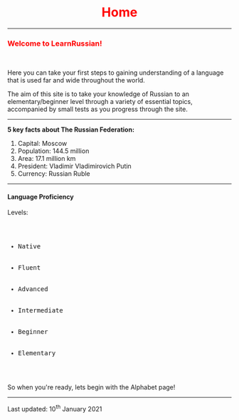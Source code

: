  <div class="container">

<h1 style="text-align:center; color:red;">Home</h1>
<hr>
<h3 style="color:red;">Welcome to LearnRussian!</h3>
<br>
<section>
<p> Here you can take your first steps to gaining understanding of a language that is used far and wide throughout the world. </p>
<section>	
	</section>
	<section>
<p> The aim of this site is to take your knowledge of Russian to an elementary/beginner level through a variety of essential topics, accompanied by small tests as you progress through the site. </p>
	</section>
  <hr>
  <p><b>5 key facts about The Russian Federation:</b></p>
  <ol> 
	<li> Capital: Moscow </li>
	<li> Population: 144.5 million </li>
	<li> Area: 17.1 million km </li>
	<li> President: Vladimir Vladimirovich Putin </li>
	<li> Currency: Russian Ruble </li>
  </ol>
 </section>
<hr>
<div class="container">
<h4>Language Proficiency </h4>
<p>Levels:</p>
<pre>
<ul>
  <li>Native</li>
  <li>Fluent</li>
  <li>Advanced</li>
  <li>Intermediate</li>
  <li>Beginner</li>
  <li>Elementary</li>
</ul>  
</pre>
</div>

<p> So when you're ready, lets begin with the Alphabet page! </p>
	
 <hr>  
  <p> Last updated: 10<sup>th</sup> January 2021 </p>
